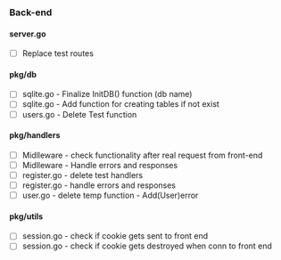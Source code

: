 ### Back-end

#### server.go

- [ ] Replace test routes

#### pkg/db

- [ ] sqlite.go - Finalize InitDB() function (db name)
- [ ] sqlite.go - Add function for creating tables if not exist
- [ ] users.go - Delete Test function

#### pkg/handlers

- [ ] Midlleware - check functionality after real request from front-end
- [ ] Midlleware - Handle errors and responses
- [ ] register.go - delete test handlers
- [ ] register.go - handle errors and responses
- [ ] user.go - delete temp function - Add(User)error

#### pkg/utils

- [ ] session.go - check if cookie gets sent to front end
- [ ] session.go - check if cookie gets destroyed when conn to front end
